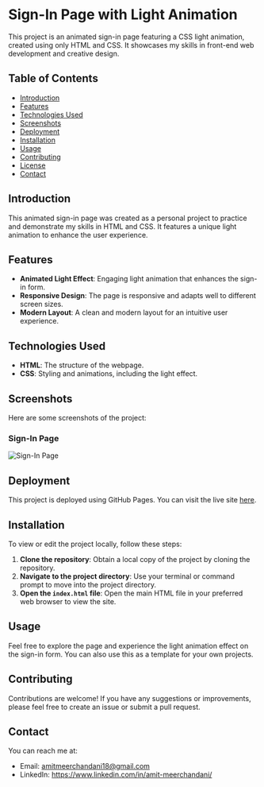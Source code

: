 # Sign-In Page with Light Animation

This project is an animated sign-in page featuring a CSS light animation, created using only HTML and CSS. It showcases my skills in front-end web development and creative design.

## Table of Contents
- [Introduction](#introduction)
- [Features](#features)
- [Technologies Used](#technologies-used)
- [Screenshots](#screenshots)
- [Deployment](#deployment)
- [Installation](#installation)
- [Usage](#usage)
- [Contributing](#contributing)
- [License](#license)
- [Contact](#contact)

## Introduction

This animated sign-in page was created as a personal project to practice and demonstrate my skills in HTML and CSS. It features a unique light animation to enhance the user experience.

## Features

- **Animated Light Effect**: Engaging light animation that enhances the sign-in form.
- **Responsive Design**: The page is responsive and adapts well to different screen sizes.
- **Modern Layout**: A clean and modern layout for an intuitive user experience.

## Technologies Used

- **HTML**: The structure of the webpage.
- **CSS**: Styling and animations, including the light effect.

## Screenshots

Here are some screenshots of the project:

### Sign-In Page
![Sign-In Page](https://i.ibb.co/F8rX8Lp/image.png)

## Deployment

This project is deployed using GitHub Pages. You can visit the live site [here](https://amit-meerchandani.github.io/light-animation-sign-in/#).

## Installation

To view or edit the project locally, follow these steps:

1. **Clone the repository**: Obtain a local copy of the project by cloning the repository.
2. **Navigate to the project directory**: Use your terminal or command prompt to move into the project directory.
3. **Open the `index.html` file**: Open the main HTML file in your preferred web browser to view the site.

## Usage

Feel free to explore the page and experience the light animation effect on the sign-in form. You can also use this as a template for your own projects.

## Contributing

Contributions are welcome! If you have any suggestions or improvements, please feel free to create an issue or submit a pull request.

## Contact

You can reach me at:
- Email: amitmeerchandani18@gmail.com
- LinkedIn: https://www.linkedin.com/in/amit-meerchandani/
